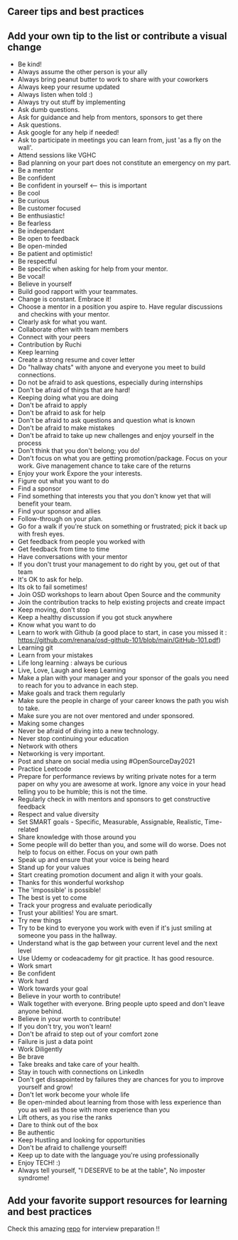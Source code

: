 ## Career tips and best practices

## Add your own tip to the list or contribute a visual change

- Be kind!
- Always assume the other person is your ally
- Always bring peanut butter to work to share with your coworkers
- Always keep your resume updated
- Always listen when told :)
- Always try out stuff by implementing
- Ask dumb questions.
- Ask for guidance and help from mentors, sponsors to get there
- Ask questions.
- Ask google for any help if needed!
- Ask to participate in meetings you can learn from, just 'as a fly on the wall'.
- Attend sessions like VGHC
- Bad planning on your part does not constitute an emergency on my part.
- Be a mentor
- Be confident
- Be confident in yourself <-- this is important
- Be cool
- Be curious
- Be customer focused
- Be enthusiastic!
- Be fearless
- Be independant 
- Be open to feedback
- Be open-minded
- Be patient and optimistic!
- Be respectful
- Be specific when asking for help from your mentor.
- Be vocal!
- Believe in yourself
- Build good rapport with your teammates.
- Change is constant. Embrace it!
- Choose a mentor in a position you aspire to. Have regular discussions and checkins with your mentor.
- Clearly ask for what you want.
- Collaborate often with team members
- Connect with your peers
- Contribution by Ruchi
- Keep learning
- Create a strong resume and cover letter
- Do "hallway chats" with anyone and everyone you meet to build connections.
- Do not be afraid to ask questions, especially during internships
- Don't be afraid of things that are hard!
- Keeping doing what you are doing
- Don't be afraid to apply
- Don't be afraid to ask for help
- Don't be afraid to ask questions and question what is known
- Don't be afraid to make mistakes
- Don't be afraid to take up new challenges and enjoy yourself in the process
- Don't think that you don't belong; you do!
- Don't focus on what you are getting promotion/package. Focus on your work. Give management chance to take care of the returns
- Enjoy your work
  Expore the your interests.
- Figure out what you want to do
- Find a sponsor
- Find something that interests you that you don't know yet that will benefit your team.
- Find your sponsor and allies
- Follow-through on your plan.
- Go for a walk if you're stuck on something or frustrated; pick it back up with fresh eyes.
- Get feedback from people you worked with
- Get feedback from time to time
- Have conversations with your mentor
- If you don't trust your management to do right by you, get out of that team
- It's OK to ask for help.
- Its ok to fail sometimes!
- Join OSD workshops to learn about Open Source and the community
- Join the contribution tracks to help existing projects and create impact
- Keep moving, don't stop
- Keep a healthy discussion if you got stuck anywhere
- Know what you want to do
- Learn to work with Github (a good place to start, in case you missed it : https://github.com/renana/osd-github-101/blob/main/GitHub-101.pdf)
- Learning git
- Learn from your mistakes
- Life long learning : always be curious
- Live, Love, Laugh and keep Learning
- Make a plan with your manager and your sponsor of the goals you need to reach for you to advance in each step.
- Make goals and track them regularly
- Make sure the people in charge of your career knows the path you wish to take.
- Make sure you are not over mentored and under sponsored.
- Making some changes
- Never be afraid of diving into a new technology.
- Never stop continuing your education
- Network with others
- Networking is very important.
- Post and share on social media using #OpenSourceDay2021
- Practice Leetcode
- Prepare for performance reviews by writing private notes for a term paper on why you are awesome at work.  Ignore any voice in your head telling you to be humble; this is not the time.
- Regularly check in with mentors and sponsors to get constructive feedback
- Respect and value diversity
- Set SMART goals - Specific, Measurable, Assignable, Realistic, Time-related
- Share knowledge with those around you
- Some people will do better than you, and some will do worse. Does not help to focus on either. Focus on your own path
- Speak up and ensure that your voice is being heard
- Stand up for your values
- Start creating promotion document and align it with your goals.
- Thanks for this wonderful workshop
- The 'impossible' is possible!
- The best is yet to come
- Track your progress and evaluate periodically
- Trust your abilities! You are smart.
- Try new things
- Try to be kind to everyone you work with even if it's just smiling at someone you pass in the hallway.
- Understand what is the gap between your current level and the next level
- Use Udemy or codeacademy for git practice. It has good resource.
- Work smart
- Be confident
- Work hard
- Work towards your goal
- Believe in your worth to contribute!
- Walk together with everyone. Bring people upto speed and don't leave anyone behind.
- Believe in your worth to contribute!  
- If you don't try, you won't learn!
- Don't be afraid to step out of your comfort zone
- Failure is just a data point
- Work Diligently
- Be brave
- Take breaks and take care of your health.
- Stay in touch with connections on LinkedIn 
- Don't get dissapointed by failures they are chances for you to improve yourself and grow!
- Don't let work become your whole life
- Be open-minded about learning from those with less experience than you as well as those with more experience than you
- Lift others, as you rise the ranks
- Dare to think out of the box
- Be authentic
- Keep Hustling and looking for opportunities
- Don't be afraid to challenge yourself!
- Keep up to date with the language you're using professionally
- Enjoy TECH! :)
- Always tell yourself, "I DESERVE to be at the table", No imposter syndrome!

## Add your favorite support resources for learning and best practices
Check this amazing [repo](https://github.com/jwasham/coding-interview-university/) for interview preparation !!
